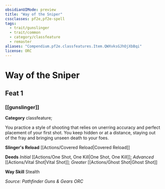 ```yaml
---
obsidianUIMode: preview
title: "Way of the Sniper"
cssclasses: pf2e,pf2e-spell
tags:
  - trait/gunslinger
  - trait/common
  - category/classfeature
  - remaster
aliases: "Compendium.pf2e.classfeatures.Item.QWXvksGJhOjXbBqi"
license: ORC
---
```

# Way of the Sniper
## Feat 1
### [[gunslinger]]

**Category** classfeature; 




You practice a style of shooting that relies on unerring accuracy and perfect placement of your first shot. You keep hidden or at a distance, staying out of the fray and bringing unseen death to your foes.

**Slinger's Reload** [[Actions/Covered Reload|Covered Reload]]

**Deeds** _Initial_ [[Actions/One Shot, One Kill|One Shot, One Kill]]; _Advanced_ [[Actions/Vital Shot|Vital Shot]]; _Greater_ [[Actions/Ghost Shot|Ghost Shot]]

**Way Skill** Stealth

*Source: Pathfinder Guns & Gears*
*ORC*